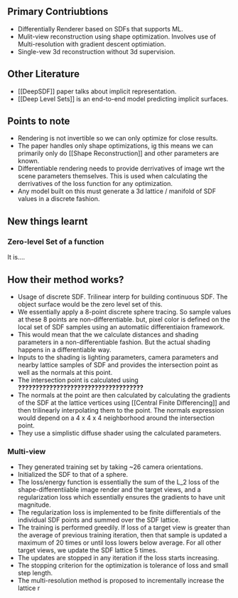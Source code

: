 ## Primary Contriubtions
- Differentially Renderer based on SDFs that supports ML.
- Mulit-view reconstruction using shape optimization. Involves use of Multi-resolution with gradient descent optimiation.
- Single-vew 3d reconstruction without 3d supervision.
## Other Literature
- [[DeepSDF]] paper talks about implicit representation.
- [[Deep Level Sets]] is an end-to-end model predicting implicit surfaces.
## Points to note
- Rendering is not invertible so we can only optimize for close results.
- The paper handles only shape optimizations, ig this means we can primarily only do [[Shape Reconstruction]] and other parameters are known.
- Differentiable rendering needs to provide derrivatives of image wrt the scene parameters themselves. This is used when calculating the derrivatives of the loss function for any optimization.
- Any model built on this must generate a 3d lattice / manifold of SDF values in a discrete fashion.
## New things learnt
### Zero-level Set of a function
It is....

## How their method works?
- Usage of discrete SDF. Trilinear interp for building continuous SDF. The object surface would be the zero level set of this.
- We essentially apply a 8-point discrete sphere tracing. So sample values at these 8 points are non-differentiable. but, pixel color is defined on the local set of SDF samples using an automatiic differentiaion framework.
- This would mean that the we calculate distances and shading parameters in a non-differentiable fashion. But the actual shading happens in a differentiable way.
- Inputs to the shading is lighting parameters, camera parameters and nearby lattice samples of SDF and provides the intersection point as well as the normals at this point.
- The intersection point is calculated using __????????????????????????????????????__
- The normals at the point are then calculated by calculating the gradients of the SDF at the lattice vertices using [[Central Finite Differencing]] and then trilinearly interpolating them to the point. The normals expression would depend on a 4 x 4 x 4 neighborhood around the intersection point.
- They use a simplistic diffuse shader using the calculated parameters.
### Multi-view
- They generated training set by taking ~26 camera orientations.
- Initialized the SDF to that of a sphere.
- The loss/energy function is essentially the sum of the L_2 loss of the shape-differentiiable image render and the target views, and a regularization loss which essentially ensures the gradients to have unit magnitude.
- The regularization loss is implemented to be finite diifferentials of the individual SDF points and summed over the SDF lattice.
- The training is performed greedily. If loss of a target view is greater than the average of previous training iteration, then that sample is updated a maximum of 20 times or until loss lowers below average. For all other target views, we update the SDF lattice 5 times.
- The updates are stopped in any iteration if the loss starts increasing.
- The stopping criterion for the optimization is tolerance of loss and small step length.
- The multi-resolution method is proposed to incrementally increase the lattice r